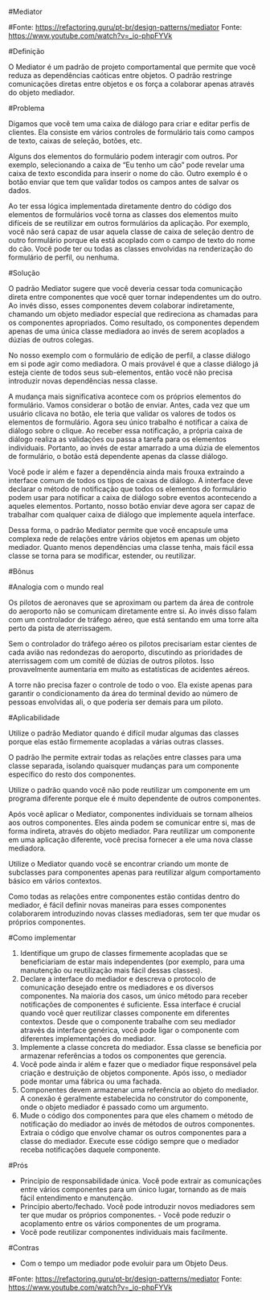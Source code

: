 ﻿#Mediator 

#Fonte: https://refactoring.guru/pt-br/design-patterns/mediator Fonte: https://www.youtube.com/watch?v=_io-phpFYVk

#Definição 
	
O Mediator é um padrão de projeto comportamental que permite que você reduza as dependências caóticas entre objetos. O padrão restringe comunicações diretas entre objetos e os força a colaborar apenas através do objeto mediador.

#Problema 

Digamos que você tem uma caixa de diálogo para criar e editar perfis de clientes. Ela consiste em vários controles de formulário tais como campos de texto, caixas de seleção, botões, etc.

Alguns dos elementos do formulário podem interagir com outros. Por exemplo, selecionando a caixa de “Eu tenho um cão” pode revelar uma caixa de texto escondida para inserir o nome do cão. Outro exemplo é o botão enviar que tem que validar todos os campos antes de salvar os dados.

Ao ter essa lógica implementada diretamente dentro do código dos elementos de formulários você torna as classes dos elementos muito difíceis de se reutilizar em outros formulários da aplicação. Por exemplo, você não será capaz de usar aquela classe de caixa de seleção dentro de outro formulário porque ela está acoplado com o campo de texto do nome do cão. Você pode ter ou todas as classes envolvidas na renderização do formulário de perfil, ou nenhuma.

#Solução

O padrão Mediator sugere que você deveria cessar toda comunicação direta entre componentes que você quer tornar independentes um do outro. Ao invés disso, esses componentes devem colaborar indiretamente, chamando um objeto mediador especial que redireciona as chamadas para os componentes apropriados. Como resultado, os componentes dependem apenas de uma única classe mediadora ao invés de serem acoplados a dúzias de outros colegas.

No nosso exemplo com o formulário de edição de perfil, a classe diálogo em si pode agir como mediadora. O mais provável é que a classe diálogo já esteja ciente de todos seus sub-elementos, então você não precisa introduzir novas dependências nessa classe.	

A mudança mais significativa acontece com os próprios elementos do formulário. Vamos considerar o botão de enviar. Antes, cada vez que um usuário clicava no botão, ele teria que validar os valores de todos os elementos de formulário. Agora seu único trabalho é notificar a caixa de diálogo sobre o clique. Ao receber essa notificação, a própria caixa de diálogo realiza as validações ou passa a tarefa para os elementos individuais. Portanto, ao invés de estar amarrado a uma dúzia de elementos de formulário, o botão está dependente apenas da classe diálogo.

Você pode ir além e fazer a dependência ainda mais frouxa extraindo a interface comum de todos os tipos de caixas de diálogo. A interface deve declarar o método de notificação que todos os elementos do formulário podem usar para notificar a caixa de diálogo sobre eventos acontecendo a aqueles elementos. Portanto, nosso botão enviar deve agora ser capaz de trabalhar com qualquer caixa de diálogo que implemente aquela interface.

Dessa forma, o padrão Mediator permite que você encapsule uma complexa rede de relações entre vários objetos em apenas um objeto mediador. Quanto menos dependências uma classe tenha, mais fácil essa classe se torna para se modificar, estender, ou reutilizar.

#Bônus 

#Analogia com o mundo real 
	
Os pilotos de aeronaves que se aproximam ou partem da área de controle do aeroporto não se comunicam diretamente entre si. Ao invés disso falam com um controlador de tráfego aéreo, que está sentando em uma torre alta perto da pista de aterrissagem.

Sem o controlador do tráfego aéreo os pilotos precisariam estar cientes de cada avião nas redondezas do aeroporto, discutindo as prioridades de aterrissagem com um comitê de dúzias de outros pilotos. Isso provavelmente aumentaria em muito as estatísticas de acidentes aéreos. 

A torre não precisa fazer o controle de todo o voo. Ela existe apenas para garantir o condicionamento da área do terminal devido ao número de pessoas envolvidas ali, o que poderia ser demais para um piloto.

#Aplicabilidade 

Utilize o padrão Mediator quando é difícil mudar algumas das classes porque elas estão firmemente acopladas a várias outras classes. 

O padrão lhe permite extrair todas as relações entre classes para uma classe separada, isolando quaisquer mudanças para um componente específico do resto dos componentes. 

Utilize o padrão quando você não pode reutilizar um componente em um programa diferente porque ele é muito dependente de outros componentes. 

Após você aplicar o Mediator, componentes individuais se tornam alheios aos outros componentes. Eles ainda podem se comunicar entre si, mas de forma indireta, através do objeto mediador. Para reutilizar um componente em uma aplicação diferente, você precisa fornecer a ele uma nova classe mediadora. 

Utilize o Mediator quando você se encontrar criando um monte de subclasses para componentes apenas para reutilizar algum comportamento básico em vários contextos.

Como todas as relações entre componentes estão contidas dentro do mediador, é fácil definir novas maneiras para esses componentes colaborarem introduzindo novas classes mediadoras, sem ter que mudar os próprios componentes.

#Como implementar 
	
1. Identifique um grupo de classes firmemente acopladas que se beneficiariam de estar mais independentes (por exemplo, para uma manutenção ou reutilização mais fácil dessas classes). 
2. Declare a interface do mediador e descreva o protocolo de comunicação desejado entre os mediadores e os diversos componentes. Na maioria dos casos, um único método para receber notificações de componentes é suficiente. Essa interface é crucial quando você quer reutilizar classes componente em diferentes contextos. Desde que o componente trabalhe com seu mediador através da interface genérica, você pode ligar o componente com diferentes implementações do mediador. 
3. Implemente a classe concreta do mediador. Essa classe se beneficia por armazenar referências a todos os componentes que gerencia. 
4. Você pode ainda ir além e fazer que o mediador fique responsável pela criação e destruição de objetos componente. Após isso, o mediador pode montar uma fábrica ou uma fachada. 
5. Componentes devem armazenar uma referência ao objeto do mediador. A conexão é geralmente estabelecida no construtor do componente, onde o objeto mediador é passado como um argumento. 
6. Mude o código dos componentes para que eles chamem o método de notificação do mediador ao invés de métodos de outros componentes. Extraia o código que envolve chamar os outros componentes para a classe do mediador. Execute esse código sempre que o mediador receba notificações daquele componente.

#Prós 

- Princípio de responsabilidade única. Você pode extrair as comunicações entre vários componentes para um único lugar, tornando as de mais fácil entendimento e manutenção. 
- Princípio aberto/fechado. Você pode introduzir novos mediadores sem ter que mudar os próprios componentes. - Você pode reduzir o acoplamento entre os vários componentes de um programa. 
- Você pode reutilizar componentes individuais mais facilmente.

#Contras 

- Com o tempo um mediador pode evoluir para um Objeto Deus.

#Fonte: https://refactoring.guru/pt-br/design-patterns/mediator Fonte: https://www.youtube.com/watch?v=_io-phpFYVk